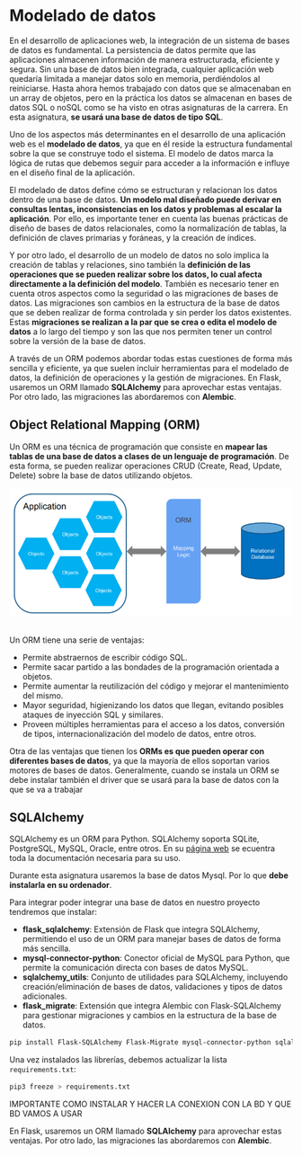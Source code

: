 # Modelado de datos

En el desarrollo de aplicaciones web, la integración de un sistema de bases de datos es fundamental. La persistencia de datos permite que las aplicaciones almacenen información de manera estructurada, eficiente y segura. Sin una base de datos bien integrada, cualquier aplicación web quedaría limitada a manejar datos solo en memoria, perdiéndolos al reiniciarse. Hasta ahora hemos trabajado con datos que se almacenaban en un array de objetos, pero en la práctica los datos se almacenan en bases de datos SQL o noSQL como se ha visto en otras asignaturas de la carrera. En esta asignatura, **se usará una base de datos de tipo SQL**. 

Uno de los aspectos más determinantes en el desarrollo de una aplicación web es el **modelado de datos**, ya que en él reside la estructura fundamental sobre la que se construye todo el sistema. El modelo de datos marca la lógica de rutas que debemos seguir para acceder a la información e influye en el diseño final de la aplicación.

El modelado de datos define cómo se estructuran y relacionan los datos dentro de una base de datos. **Un modelo mal diseñado puede derivar en consultas lentas, inconsistencias en los datos y problemas al escalar la aplicación**. Por ello, es importante tener en cuenta las buenas prácticas de diseño de bases de datos relacionales, como la normalización de tablas, la definición de claves primarias y foráneas, y la creación de índices.

Y por otro lado, el desarrollo de un modelo de datos no solo implica la creación de tablas y relaciones, sino también la **definición de las operaciones que se pueden realizar sobre los datos, lo cual afecta directamente a la definición del modelo**. También es necesario tener en cuenta otros aspectos como la seguridad o las migraciones de bases de datos. Las migraciones son cambios en la estructura de la base de datos que se deben realizar de forma controlada y sin perder los datos existentes. Estas **migraciones se realizan a la par que se crea o edita el modelo de datos** a lo largo del tiempo y son las que nos permiten tener un control sobre la versión de la base de datos. 

A través de un ORM podemos abordar todas estas cuestiones de forma más sencilla y eficiente, ya que suelen incluir herramientas para el modelado de datos, la definición de operaciones y la gestión de migraciones. En Flask, usaremos un ORM llamado **SQLAlchemy** para aprovechar estas ventajas. Por otro lado, las migraciones las abordaremos con **Alembic**. 

## Object Relational Mapping (ORM)

Un ORM es una técnica de programación que consiste en **mapear las tablas de una base de datos a clases de un lenguaje de programación**. De esta forma, se pueden realizar operaciones CRUD (Create, Read, Update, Delete) sobre la base de datos utilizando objetos. 

<div class="img-center">
    <img src="../img/tema4/orm.png" alt="Arquitectura Object Relational Mapping" />
</div>

<br>

Un ORM tiene una serie de ventajas:

- Permite abstraernos de escribir código SQL.  
- Permite sacar partido a las bondades de la programación orientada a objetos.  
- Permite aumentar la reutilización del código y mejorar el mantenimiento del mismo.  
- Mayor seguridad, higienizando los datos que llegan, evitando posibles ataques de inyección SQL y similares.  
- Proveen múltiples herramientas para el acceso a los datos, conversión de tipos, internacionalización del modelo de datos, entre otros.  

Otra de las ventajas que tienen los **ORMs es que pueden operar con diferentes bases de datos**, ya que la mayoría de ellos soportan varios motores de bases de datos. Generalmente, cuando se instala un ORM se debe instalar también el driver que se usará para la base de datos con la que se va a trabajar

## SQLAlchemy

SQLAlchemy es un ORM para Python. SQLAlchemy soporta SQLite, PostgreSQL, MySQL, Oracle, entre otros. En su [página web](https://docs.sqlalchemy.org/en/20) se ecuentra toda la documentación necesaria para su uso.

Durante esta asignatura usaremos la base de datos Mysql. Por lo que **debe instalarla en su ordenador**.

Para integrar poder integrar una base de datos en nuestro proyecto tendremos que instalar: 

- **flask_sqlalchemy**: Extensión de Flask que integra SQLAlchemy, permitiendo el uso de un ORM para manejar bases de datos de forma más sencilla.  
- **mysql-connector-python**: Conector oficial de MySQL para Python, que permite la comunicación directa con bases de datos MySQL.  
- **sqlalchemy_utils**: Conjunto de utilidades para SQLAlchemy, incluyendo creación/eliminación de bases de datos, validaciones y tipos de datos adicionales.  
- **flask_migrate**: Extensión que integra Alembic con Flask-SQLAlchemy para gestionar migraciones y cambios en la estructura de la base de datos.  

```bash
pip install Flask-SQLAlchemy Flask-Migrate mysql-connector-python sqlalchemy_utils 
```

Una vez instalados las librerías, debemos actualizar la lista `requirements.txt`:

```bash
pip3 freeze > requirements.txt 
```

IMPORTANTE COMO INSTALAR Y HACER LA CONEXION CON LA BD Y QUE BD VAMOS A USAR


En Flask, usaremos un ORM llamado **SQLAlchemy** para aprovechar estas ventajas. Por otro lado, las migraciones las abordaremos con **Alembic**.
